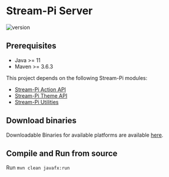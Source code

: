 # Stream-Pi Server

![version](https://img.shields.io/badge/Version-1.0.0-green)

## Prerequisites

- Java >= 11
- Maven >= 3.6.3

This project depends on the following Stream-Pi modules:

- [Stream-Pi Action API](https://github.com/stream-pi/action-api)
- [Stream-Pi Theme API](https://github.com/stream-pi/theme-api)
- [Stream-Pi Utilities](https://github.com/stream-pi/util) 


## Download binaries

Downloadable Binaries for available platforms are available [here](https://github.com/stream-pi/server/releases).

## Compile and Run from source 

Run `mvn clean javafx:run`
